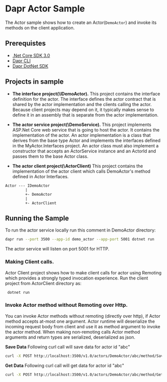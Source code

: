 # Dapr Actor Sample
The Actor sample shows how to create an Actor(`DemoActor`) and invoke its methods on the client application. 

## Prerequistes
* [.Net Core SDK 3.0](https://dotnet.microsoft.com/download)
* [Dapr CLI](https://github.com/dapr/cli)
* [Dapr DotNet SDK](https://github.com/dapr/dotnet-sdk)


## Projects in sample
* **The interface project(\IDemoActor).** This project contains the interface definition for the actor. The interface defines the actor contract that is shared by the actor implementation and the clients calling the actor. Because client projects may depend on it, it typically makes sense to define it in an assembly that is separate from the actor implementation.

* **The actor service project(\DemoService).** This project implements ASP.Net Core web service that is going to host the actor. It contains the implementation of the actor. An actor implementation is a class that derives from the base type Actor and implements the interfaces defined in the MyActor.Interfaces project. An actor class must also implement a constructor that accepts an ActorService instance and an ActorId and passes them to the base Actor class.

* **The actor client project(\ActorClient)** This project contains the implementation of the actor client which calls DemoActor's method defined in Actor Interfaces.

```
Actor --- IDemoActor
         |
         +- DemoActor
         |
         +- ActorClient
```


 ## Running the Sample

 To run the actor service locally run this comment in DemoActor directory:
 ```sh
 dapr run --port 3500 --app-id demo_actor --app-port 5001 dotnet run
 ```

 The actor service will listen on port 5001 for HTTP.

 ### Making Client calls.
 Actor Client project shows how to make client calls for actor using Remoting which provides a strongly typed invocation experience.
 Run the client project from ActorClient directory as:
```sh
 dotnet run
 ```

 ### Invoke Actor method without Remoting over Http.
You can invoke Actor methods without remoting (directly over http), if Actor method accepts at-most one argument.
Actor runtime will deserialize the incoming request body from client and use it as method argument to invoke the actor method.
When making non-remoting calls Actor method arguments and return types are serialized, deserialized as json.


**Save Data**
Following curl call will save data for actor id "abc"

 ```sh
curl -X POST http://localhost:3500/v1.0/actors/DemoActor/abc/method/SaveData -d '{ "PropertyA": "ValueA", "ProertyB": "ValueB" }'
 ```

**Get Data**
Following curl call will get data for actor id "abc"

 ```sh
curl -X POST http://localhost:3500/v1.0/actors/DemoActor/abc/method/GetData -d '{ "PropertyA": "ValueA", "ProertyB": "ValueB" }'
 ```